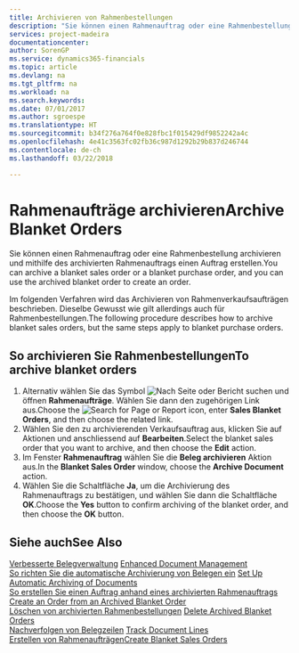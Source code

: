 ```yaml
---
title: Archivieren von Rahmenbestellungen
description: "Sie können einen Rahmenauftrag oder eine Rahmenbestellung archivieren und mithilfe des archivierten Rahmenauftrags einen Auftrag erstellen."
services: project-madeira
documentationcenter: 
author: SorenGP
ms.service: dynamics365-financials
ms.topic: article
ms.devlang: na
ms.tgt_pltfrm: na
ms.workload: na
ms.search.keywords: 
ms.date: 07/01/2017
ms.author: sgroespe
ms.translationtype: HT
ms.sourcegitcommit: b34f276a764f0e828fbc1f015429df9852242a4c
ms.openlocfilehash: 4e41c3563fc02fb36c987d1292b29b837d246744
ms.contentlocale: de-ch
ms.lasthandoff: 03/22/2018

---
```

# <a name="archive-blanket-orders"></a><span data-ttu-id="a4be6-103">Rahmenaufträge archivieren</span><span class="sxs-lookup"><span data-stu-id="a4be6-103">Archive Blanket Orders</span></span>
<span data-ttu-id="a4be6-104">Sie können einen Rahmenauftrag oder eine Rahmenbestellung archivieren und mithilfe des archivierten Rahmenauftrags einen Auftrag erstellen.</span><span class="sxs-lookup"><span data-stu-id="a4be6-104">You can archive a blanket sales order or a blanket purchase order, and you can use the archived blanket order to create an order.</span></span>  

<span data-ttu-id="a4be6-105">Im folgenden Verfahren wird das Archivieren von Rahmenverkaufsaufträgen beschrieben. Dieselbe Gewusst wie gilt allerdings auch für Rahmenbestellungen.</span><span class="sxs-lookup"><span data-stu-id="a4be6-105">The following procedure describes how to archive blanket sales orders, but the same steps apply to blanket purchase orders.</span></span>  

## <a name="to-archive-blanket-orders"></a><span data-ttu-id="a4be6-106">So archivieren Sie Rahmenbestellungen</span><span class="sxs-lookup"><span data-stu-id="a4be6-106">To archive blanket orders</span></span>  

1.  <span data-ttu-id="a4be6-107">Alternativ wählen Sie das Symbol ![Nach Seite oder Bericht suchen](../../media/ui-search/search_small.png "Nach Seite oder Bericht suchen") und öffnen **Rahmenaufträge**. Wählen Sie dann den zugehörigen Link aus.</span><span class="sxs-lookup"><span data-stu-id="a4be6-107">Choose the ![Search for Page or Report](../../media/ui-search/search_small.png "Search for Page or Report icon") icon, enter **Sales Blanket Orders**, and then choose the related link.</span></span>  
2.  <span data-ttu-id="a4be6-108">Wählen Sie den zu archivierenden Verkaufsauftrag aus, klicken Sie auf Aktionen und anschliessend auf **Bearbeiten**.</span><span class="sxs-lookup"><span data-stu-id="a4be6-108">Select the blanket sales order that you want to archive, and then choose the **Edit** action.</span></span>  
3.  <span data-ttu-id="a4be6-109">Im Fenster **Rahmenauftrag** wählen Sie die **Beleg archivieren** Aktion aus.</span><span class="sxs-lookup"><span data-stu-id="a4be6-109">In the **Blanket Sales Order** window, choose the **Archive Document** action.</span></span>  
4.  <span data-ttu-id="a4be6-110">Wählen Sie die Schaltfläche **Ja**, um die Archivierung des Rahmenauftrags zu bestätigen, und wählen Sie dann die Schaltfläche **OK**.</span><span class="sxs-lookup"><span data-stu-id="a4be6-110">Choose the **Yes** button to confirm archiving of the blanket order, and then choose the **OK** button.</span></span>  

## <a name="see-also"></a><span data-ttu-id="a4be6-111">Siehe auch</span><span class="sxs-lookup"><span data-stu-id="a4be6-111">See Also</span></span>  
 <span data-ttu-id="a4be6-112">[Verbesserte Belegverwaltung](enhanced-document-management.md) </span><span class="sxs-lookup"><span data-stu-id="a4be6-112">[Enhanced Document Management](enhanced-document-management.md) </span></span>  
 <span data-ttu-id="a4be6-113">[So richten Sie die automatische Archivierung von Belegen ein](how-to-set-up-automatic-archiving-of-documents.md) </span><span class="sxs-lookup"><span data-stu-id="a4be6-113">[Set Up Automatic Archiving of Documents](how-to-set-up-automatic-archiving-of-documents.md) </span></span>  
 <span data-ttu-id="a4be6-114">[So erstellen Sie einen Auftrag anhand eines archivierten Rahmenauftrags](how-to-create-an-order-from-an-archived-blanket-order.md) </span><span class="sxs-lookup"><span data-stu-id="a4be6-114">[Create an Order from an Archived Blanket Order](how-to-create-an-order-from-an-archived-blanket-order.md) </span></span>  
 <span data-ttu-id="a4be6-115">[Löschen von archivierten Rahmenbestellungen](how-to-delete-archived-blanket-orders.md) </span><span class="sxs-lookup"><span data-stu-id="a4be6-115">[Delete Archived Blanket Orders](how-to-delete-archived-blanket-orders.md) </span></span>  
 <span data-ttu-id="a4be6-116">[Nachverfolgen von Belegzeilen](how-to-track-document-lines.md) </span><span class="sxs-lookup"><span data-stu-id="a4be6-116">[Track Document Lines](how-to-track-document-lines.md) </span></span>  
 [<span data-ttu-id="a4be6-117">Erstellen von Rahmenaufträgen</span><span class="sxs-lookup"><span data-stu-id="a4be6-117">Create Blanket Sales Orders</span></span>](../../sales-how-to-create-blanket-sales-orders.md)  

